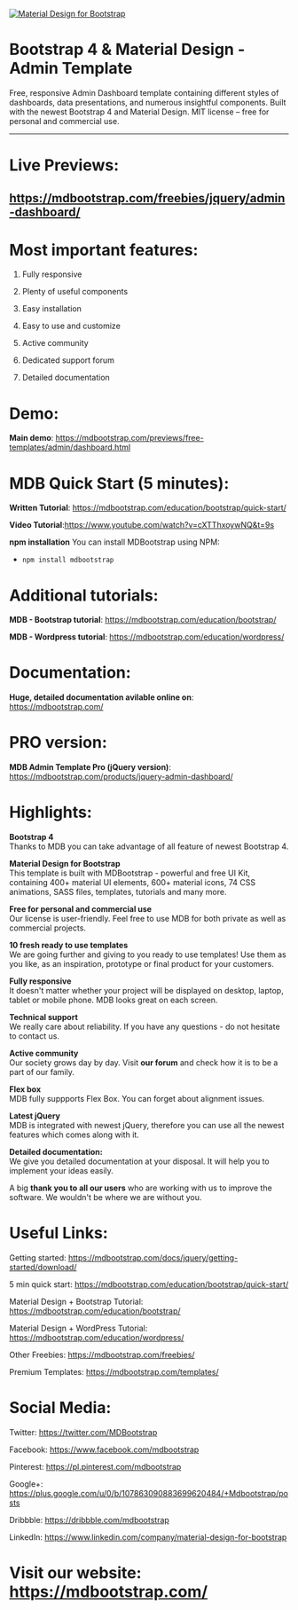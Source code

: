 [![Material Design for Bootstrap](https://mdbootstrap.com/wp-content/uploads/2018/03/admin.jpg)](https://mdbootstrap.com/freebies/jquery/admin-dashboard/)

# Bootstrap 4 & Material Design - Admin Template 

Free, responsive Admin Dashboard template containing different styles of dashboards, data presentations, and numerous insightful components. Built with the newest Bootstrap 4 and Material Design. MIT license – free for personal and commercial use.

________

# Live Previews: 
## https://mdbootstrap.com/freebies/jquery/admin-dashboard/

# Most important features:

1. Fully responsive

2. Plenty of useful components

3. Easy installation

4. Easy to use and customize

5. Active community

6. Dedicated support forum

7. Detailed documentation

# Demo:  
**Main demo**: https://mdbootstrap.com/previews/free-templates/admin/dashboard.html

# MDB Quick Start (5 minutes):
**Written Tutorial**: https://mdbootstrap.com/education/bootstrap/quick-start/

**Video Tutorial**:https://www.youtube.com/watch?v=cXTThxoywNQ&t=9s

**npm installation**
You can install MDBootstrap using NPM:
- `npm install mdbootstrap`

# Additional tutorials:

**MDB - Bootstrap tutorial**: https://mdbootstrap.com/education/bootstrap/

**MDB - Wordpress tutorial**: https://mdbootstrap.com/education/wordpress/

# Documentation:

**Huge, detailed documentation avilable online on**: https://mdbootstrap.com/

# PRO version:

**MDB Admin Template Pro (jQuery version)**: https://mdbootstrap.com/products/jquery-admin-dashboard/

# Highlights:  
**Bootstrap 4**  
Thanks to MDB you can take advantage of all feature of newest Bootstrap 4.

**Material Design for Bootstrap**  
This template is built with MDBootstrap - powerful and free UI Kit, containing 400+ material UI elements, 600+ material icons, 74 CSS animations, SASS files, templates, tutorials and many more.  

**Free for personal and commercial use**  
Our license is user-friendly. Feel free to use MDB for both private as well as commercial projects.   

**10 fresh ready to use templates**  
We are going further and giving to you ready to use templates! Use them as you like, as an inspiration, prototype or final product for your customers.  

**Fully responsive**  
It doesn't matter whether your project will be displayed on desktop, laptop, tablet or mobile phone. MDB looks great on each screen.

**Technical support**  
We really care about reliability. If you have any questions - do not hesitate to contact us.  

**Active community**  
Our society grows day by day. Visit **our forum** and check how it is to be a part of our family.  

**Flex box**  
MDB fully suppports Flex Box. You can forget about alignment issues.  

**Latest jQuery**  
MDB is integrated with newest jQuery, therefore you can use all the newest features which comes along with it.  

**Detailed documentation:**  
We give you detailed documentation at your disposal. It will help you to implement your ideas easily.  

A big **thank you to all our users** who are working with us to improve the software. We wouldn't be where we are without you.  

# Useful Links:  

Getting started: https://mdbootstrap.com/docs/jquery/getting-started/download/  

5 min quick start: https://mdbootstrap.com/education/bootstrap/quick-start/  

Material Design + Bootstrap Tutorial: https://mdbootstrap.com/education/bootstrap/  

Material Design + WordPress Tutorial: https://mdbootstrap.com/education/wordpress/  

Other Freebies: https://mdbootstrap.com/freebies/  

Premium Templates: https://mdbootstrap.com/templates/  


# Social Media:  

Twitter: https://twitter.com/MDBootstrap  

Facebook: https://www.facebook.com/mdbootstrap  

Pinterest: https://pl.pinterest.com/mdbootstrap 

Google+: https://plus.google.com/u/0/b/107863090883699620484/+Mdbootstrap/posts  

Dribbble: https://dribbble.com/mdbootstrap

LinkedIn: https://www.linkedin.com/company/material-design-for-bootstrap

# Visit our website: https://mdbootstrap.com/
